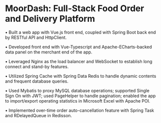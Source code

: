 # MoorDash: Full-Stack Food Order and Delivery Platform
 
• Built a web app with Vue.js front end, coupled with Spring Boot back end by RESTful API and HttpClient.

• Developed front end with Vue-Typescript and Apache-ECharts-backed data panel on the merchant end of the app.

• Leveraged Nginx as the load balancer and WebSocket to establish long connect and stand-by features.

• Utilized Spring Cache with Spring Data Redis to handle dynamic contents and frequent database queries.

• Used Mybatis to proxy MySQL database operations; supported Single Sign On with JWT; used PageHelper to
handle pagination; enabled the app to import/export operating statistics in Microsoft Excel with Apache POI.

• Implemented over-time order auto-cancellation feature with Spring Task and RDelayedQueue in Redisson.
